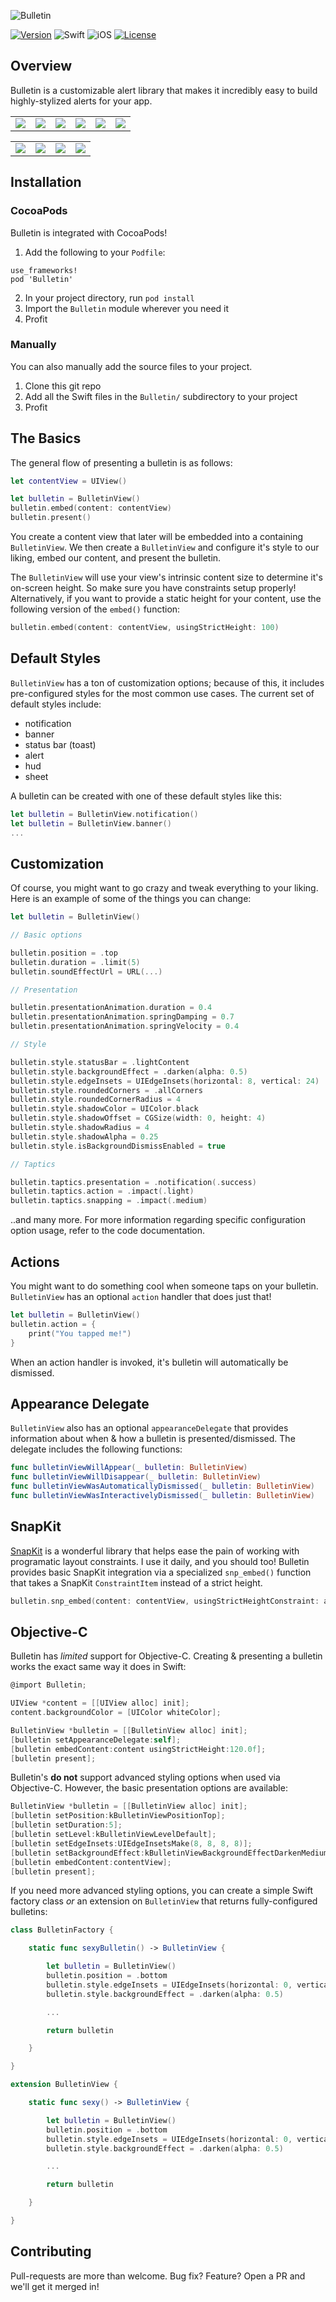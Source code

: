![Bulletin](Resources/banner.png)

[![Version](https://img.shields.io/cocoapods/v/Bulletin.svg?style=for-the-badge)](http://cocoapods.org/pods/Bulletin)
![Swift](https://img.shields.io/badge/Swift-4.2-orange.svg?style=for-the-badge)
![iOS](https://img.shields.io/badge/iOS-10--12-green.svg?style=for-the-badge)
[![License](https://img.shields.io/cocoapods/l/Bulletin.svg?style=for-the-badge)](http://cocoapods.org/pods/Bulletin)

## Overview
Bulletin is a customizable alert library that makes it incredibly easy to build highly-stylized alerts for your app.

<table>
  <tr>
    <td style="border-color:transparent"><img src="Resources/notification.gif"/></td>
    <td style="border-color:transparent"><img src="Resources/banner.gif"/></td>
    <td style="border-color:transparent"><img src="Resources/toast.gif"/></td>
    <td style="border-color:transparent"><img src="Resources/alert.gif"/></td>
    <td style="border-color:transparent"><img src="Resources/hud.gif"/></td>
    <td style="border-color:transparent"><img src="Resources/sheet.gif"/></td>
  </tr>
</table>
<table>
  <tr>
    <td style="border-color:transparent"><img src="Resources/notification-x.png"/></td>
    <td style="border-color:transparent"><img src="Resources/banner-x.png"/></td>
    <td style="border-color:transparent"><img src="Resources/toast-x.png"/></td>
    <td style="border-color:transparent"><img src="Resources/sheet-x.png"/></td>
  </tr>
</table>

## Installation
### CocoaPods
Bulletin is integrated with CocoaPods!

1. Add the following to your `Podfile`:
```
use_frameworks!
pod 'Bulletin'
```
2. In your project directory, run `pod install`
3. Import the `Bulletin` module wherever you need it
4. Profit

### Manually
You can also manually add the source files to your project.

1. Clone this git repo
2. Add all the Swift files in the `Bulletin/` subdirectory to your project
3. Profit

## The Basics
The general flow of presenting a bulletin is as follows:

```Swift
let contentView = UIView()

let bulletin = BulletinView()
bulletin.embed(content: contentView)
bulletin.present()
```

You create a content view that later will be embedded into a containing `BulletinView`. We then create a `BulletinView` and configure it's style to our liking, embed our content, and present the bulletin.

The `BulletinView` will use your view's intrinsic content size to determine it's on-screen height. So make sure you have constraints setup properly! Alternatively, if you want to provide a static height for your content, use the following version of the `embed()` function:

```Swift
bulletin.embed(content: contentView, usingStrictHeight: 100)
```

## Default Styles

`BulletinView` has a ton of customization options; because of this, it includes pre-configured styles for the most common use cases. The current set of default styles include:

- notification
- banner
- status bar (toast)
- alert
- hud
- sheet

A bulletin can be created with one of these default styles like this:

```Swift
let bulletin = BulletinView.notification()
let bulletin = BulletinView.banner()
...
```

## Customization

Of course, you might want to go crazy and tweak everything to your liking. Here is an example of some of the things you can change:

```Swift
let bulletin = BulletinView()

// Basic options

bulletin.position = .top
bulletin.duration = .limit(5)
bulletin.soundEffectUrl = URL(...)

// Presentation

bulletin.presentationAnimation.duration = 0.4
bulletin.presentationAnimation.springDamping = 0.7
bulletin.presentationAnimation.springVelocity = 0.4

// Style

bulletin.style.statusBar = .lightContent
bulletin.style.backgroundEffect = .darken(alpha: 0.5)
bulletin.style.edgeInsets = UIEdgeInsets(horizontal: 8, vertical: 24)
bulletin.style.roundedCorners = .allCorners
bulletin.style.roundedCornerRadius = 4
bulletin.style.shadowColor = UIColor.black
bulletin.style.shadowOffset = CGSize(width: 0, height: 4)
bulletin.style.shadowRadius = 4
bulletin.style.shadowAlpha = 0.25
bulletin.style.isBackgroundDismissEnabled = true

// Taptics

bulletin.taptics.presentation = .notification(.success)
bulletin.taptics.action = .impact(.light)
bulletin.taptics.snapping = .impact(.medium)
```

..and many more. For more information regarding specific configuration option usage, refer to the code documentation.

## Actions

You might want to do something cool when someone taps on your bulletin. `BulletinView` has an optional `action` handler that does just that!

```Swift
let bulletin = BulletinView()
bulletin.action = {
    print("You tapped me!")
}
```

When an action handler is invoked, it's bulletin will automatically be dismissed.

## Appearance Delegate

`BulletinView` also has an optional `appearanceDelegate` that provides information about when & how a bulletin is presented/dismissed. The delegate includes the following functions:

```Swift
func bulletinViewWillAppear(_ bulletin: BulletinView)
func bulletinViewWillDisappear(_ bulletin: BulletinView)
func bulletinViewWasAutomaticallyDismissed(_ bulletin: BulletinView)
func bulletinViewWasInteractivelyDismissed(_ bulletin: BulletinView)
```

## SnapKit

[SnapKit](http://snapkit.io) is a wonderful library that helps ease the pain of working with programatic layout constraints. I use it daily, and you should too! Bulletin provides basic SnapKit integration via a specialized `snp_embed()` function that takes a SnapKit `ConstraintItem` instead of a strict height.

```Swift
bulletin.snp_embed(content: contentView, usingStrictHeightConstraint: anotherView.snp.height)
```

## Objective-C

Bulletin has _limited_ support for Objective-C. Creating & presenting a bulletin works the exact same way it does in Swift:

```Objective-C
@import Bulletin;

UIView *content = [[UIView alloc] init];
content.backgroundColor = [UIColor whiteColor];

BulletinView *bulletin = [[BulletinView alloc] init];
[bulletin setAppearanceDelegate:self];
[bulletin embedContent:content usingStrictHeight:120.0f];
[bulletin present];
```

Bulletin's **do not** support advanced styling options when used via Objective-C. However, the basic presentation options are available:

```Objective-C
BulletinView *bulletin = [[BulletinView alloc] init];
[bulletin setPosition:kBulletinViewPositionTop];
[bulletin setDuration:5];
[bulletin setLevel:kBulletinViewLevelDefault];
[bulletin setEdgeInsets:UIEdgeInsetsMake(8, 8, 8, 8)];
[bulletin setBackgroundEffect:kBulletinViewBackgroundEffectDarkenMedium];
[bulletin embedContent:contentView];
[bulletin present];
```

If you need more advanced styling options, you can create a simple Swift factory class _or_ an extension on `BulletinView` that returns fully-configured bulletins:

```Swift
class BulletinFactory {

    static func sexyBulletin() -> BulletinView {

        let bulletin = BulletinView()
        bulletin.position = .bottom
        bulletin.style.edgeInsets = UIEdgeInsets(horizontal: 0, vertical: 8)
        bulletin.style.backgroundEffect = .darken(alpha: 0.5)

        ...

        return bulletin

    }

}

extension BulletinView {

    static func sexy() -> BulletinView {

        let bulletin = BulletinView()
        bulletin.position = .bottom
        bulletin.style.edgeInsets = UIEdgeInsets(horizontal: 0, vertical: 8)
        bulletin.style.backgroundEffect = .darken(alpha: 0.5)

        ...

        return bulletin

    }

}
```

## Contributing

Pull-requests are more than welcome. Bug fix? Feature? Open a PR and we'll get it merged in!
